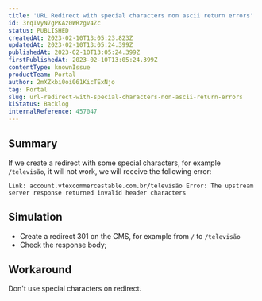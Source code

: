 ```yaml
---
title: 'URL Redirect with special characters non ascii return errors'
id: 3rqIVyN7gPKAz0WRzgV4Zc
status: PUBLISHED
createdAt: 2023-02-10T13:05:23.823Z
updatedAt: 2023-02-10T13:05:24.399Z
publishedAt: 2023-02-10T13:05:24.399Z
firstPublishedAt: 2023-02-10T13:05:24.399Z
contentType: knownIssue
productTeam: Portal
author: 2mXZkbi0oi061KicTExNjo
tag: Portal
slug: url-redirect-with-special-characters-non-ascii-return-errors
kiStatus: Backlog
internalReference: 457047
---
```


## Summary


If we create a redirect with some special characters, for example `/televisão`, it will not work, we will receive the following error:

    Link: account.vtexcommercestable.com.br/televisão Error: The upstream server response returned invalid header characters



##

## Simulation


- Create a redirect 301 on the CMS, for example from `/` to `/televisão`
- Check the response body;


##

## Workaround


Don't use special characters on redirect.





